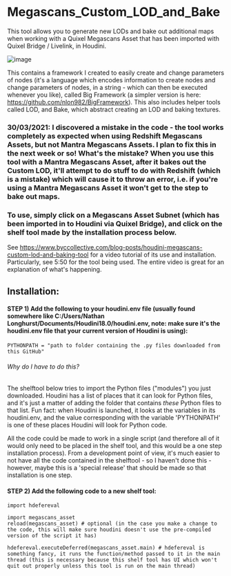 # Megascans_Custom_LOD_and_Bake
This tool allows you to generate new LODs and bake out additional maps when working with a Quixel Megascans Asset that has been imported with Quixel Bridge / Livelink, in Houdini.

![image](https://user-images.githubusercontent.com/69462081/110022718-263a0a80-7d91-11eb-8ed9-25c0c2953734.png)

This contains a framework I created to easily create and change parameters of nodes (it's a language which encodes information to create nodes and change parameters of nodes, in a string - which can then be executed whenever you like), called Big Framework (a simpler version is here: https://github.com/nlon982/BigFramework). This also includes helper tools called LOD, and Bake, which abstract creating an LOD and baking textures.

### 30/03/2021: I discovered a mistake in the code -  the tool works completely as expected when using Redshift Megascans Assets, but not Mantra Megascans Assets. I plan to fix this in the next week or so! What's the mistake? When you use this tool with a Mantra Megascans Asset, after it bakes out the Custom LOD, it'll attempt to do stuff to do with Redshift (which is a mistake) which will cause it to throw an error, i.e. if you're using a Mantra Megascans Asset it won't get to the step to bake out maps.

### To use, simply click on a Megascans Asset Subnet (which has been imported in to Houdini via Quixel Bridge), and click on the shelf tool made by the installation process below.

See https://www.byccollective.com/blog-posts/houdini-megascans-custom-lod-and-baking-tool for a video tutorial of its use and installation. Particularly, see 5:50 for the tool being used. The entire video is great for an explanation of what's happening.

## Installation:

#### STEP 1) Add the following to your houdini.env file (usually found somewhere like C:/Users/Nathan Longhurst/Documents/Houdini18.0/houdini.env, note: make sure it's the houdini.env file that your current version of Houdini is using):

```
PYTHONPATH = "path to folder containing the .py files downloaded from this GitHub"
```

###### Why do I have to do this? 
The shelftool below tries to import the Python files ("modules") you just downloaded. Houdini has a list of places that it can look for Python files, and it's just a matter of adding the folder that contains *these* Python files to that list. Fun fact: when Houdini is launched, it looks at the variables in its houdini.env, and the value corresponding with the variable 'PYTHONPATH' is one of these places Houdini will look for Python code.

All the code could be made to work in a single script (and therefore all of it would only need to be placed in the shelf tool, and this would be a one step installation process). From a development point of view, it's much easier to not have all the code contained in the shelftool - so I haven't done this - however, maybe this is a 'special release' that should be made so that installation is one step.

#### STEP 2) Add the following code to a new shelf tool:

```
import hdefereval

import megascans_asset
reload(megascans_asset) # optional (in the case you make a change to the code, this will make sure houdini doesn't use the pre-compiled version of the script it has)

hdefereval.executeDeferred(megascans_asset.main) # hdefereval is something fancy, it runs the function/method passed to it in the main thread (this is necessary because this shelf tool has UI which won't quit out properly unless this tool is run on the main thread)
```


